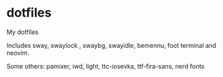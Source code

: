 # dotfiles
My dotfiles

Includes sway, swaylock , swaybg, swayidle, bemennu, foot terminal and neovim.

Some others: pamixer, iwd, light, ttc-iosevka, ttf-fira-sans, nerd fonts
